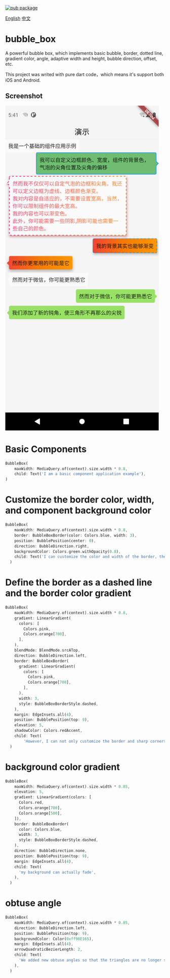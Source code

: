 [![pub package](https://img.shields.io/badge/pub-v0.1.0-blue.svg)](https://pub.dev/packages/bubble_box)

[English](https://pub.dev/packages/bubble_box) [中文](https://github.com/18905059768/bubble_box/blob/master/README_zh.md)
# bubble_box

A powerful bubble box, which implements basic bubble, border, dotted line, gradient color, angle, adaptive width and height, bubble direction, offset, etc.

This project was writed with pure dart code，which means it's support both iOS and Android.

## Screenshot
<img src="https://raw.githubusercontent.com/18905059768/bubble_box/master/01.png">

# Basic Components
```dart
BubbleBox(
    maxWidth: MediaQuery.of(context).size.width * 0.8,
    child: Text('I am a basic component application example'),
)
```

# Customize the border color, width, and component background color
```dart
BubbleBox(
    maxWidth: MediaQuery.of(context).size.width * 0.8,
    border: BubbleBoxBorder(color: Colors.blue, width: 3),
    position: BubblePosition(center: 0),
    direction: BubbleDirection.right,
    backgroundColor: Colors.green.withOpacity(0.8),
    child: Text('I can customize the color and width of the border, the background color of the component, the position of the sharp corner of the bubble and the offset of the sharp corner'),
  )
```

# Define the border as a dashed line and the border color gradient
```dart
BubbleBox(
    maxWidth: MediaQuery.of(context).size.width * 0.8,
    gradient: LinearGradient(
      colors: [
        Colors.pink,
        Colors.orange[700],
      ],
    ),
    blendMode: BlendMode.srcATop,
    direction: BubbleDirection.left,
    border: BubbleBoxBorder(
      gradient: LinearGradient(
        colors: [
          Colors.pink,
          Colors.orange[700],
        ],
      ),
      width: 3,
      style: BubbleBoxBorderStyle.dashed,
    ),
    margin: EdgeInsets.all(4),
    position: BubblePosition(top: 9),
    elevation: 5,
    shadowColor: Colors.redAccent,
    child: Text(
        'However, I can not only customize the border and sharp corners of the bubble. I can also define the border as a dashed line and a gradient of border color. \nI am adaptive to the content, there is no need to set the width and height. Of course, you can limit the maximum width and height of the component. \nMy content can also be faded. \nIn addition, you may need some shadows, and the shadows may also need some of their own colors.'),
  )
```

#  background color gradient
```dart
BubbleBox(
    maxWidth: MediaQuery.of(context).size.width * 0.85,
    elevation: 5,
    gradient: LinearGradient(colors: [
      Colors.red,
      Colors.orange[700],
      Colors.orange[500],
    ]),
    border: BubbleBoxBorder(
      color: Colors.blue,
      width: 3,
      style: BubbleBoxBorderStyle.dashed,
    ),
    direction: BubbleDirection.none,
    position: BubblePosition(top: 9),
    margin: EdgeInsets.all(4),
    child: Text(
      'my background can actually fade',
    ),
  )
```

# obtuse angle
```dart
BubbleBox(
    maxWidth: MediaQuery.of(context).size.width * 0.85,
    direction: BubbleDirection.left,
    position: BubblePosition(top: 9),
    backgroundColor: Color(0xff98E165),
    margin: EdgeInsets.all(4),
    arrowQuadraticBezierLength: 2,
    child: Text(
      'We added new obtuse angles so that the triangles are no longer so sharp',
    ),
  )
```